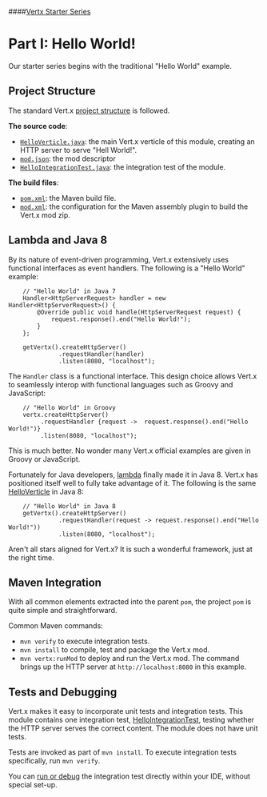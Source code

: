 ####[Vertx Starter Series](https://github.com/relai/vertx-starters)
# Part I: Hello World!

Our starter series begins with the traditional "Hello World" example.

## Project Structure

The standard Vert.x [project structure](http://vertx.io/dev_guide.html) is followed. 

**The source code**:

- [`HelloVerticle.java`](https://github.com/relai/vertx-starters/blob/master/helloworld/src/main/java/demo/starter/vertx/helloworld/HelloVerticle.java): 
the main Vert.x verticle of this module, creating an HTTP server to serve "Hell World!".
- [`mod.json`](https://github.com/relai/vertx-starters/blob/master/helloworld/src/main/resources/mod.json): the mod descriptor
- [`HelloIntegrationTest.java`](https://github.com/relai/vertx-starters/blob/master/helloworld/src/test/java/demo/starter/vertx/helloworld/integration/HelloIntegrationTest.java):
the integration test of the module.

**The build files**:

* [`pom.xml`](https://github.com/relai/vertx-starters/blob/master/helloworld/pom.xml): the Maven build file.
* [`mod.xml`](https://github.com/relai/vertx-starters/blob/master/helloworld/src/main/assembly/mod.xml): the configuration for the Maven assembly plugin to build the Vert.x mod zip.

## Lambda and Java 8

By its nature of event-driven programming, Vert.x extensively uses functional interfaces as event handlers. The following is a "Hello World" example:

        // "Hello World" in Java 7
        Handler<HttpServerRequest> handler = new Handler<HttpServerRequest>() {
            @Override public void handle(HttpServerRequest request) {
                request.response().end("Hello World!");
            }
        };

        getVertx().createHttpServer()
                  .requestHandler(handler)
                  .listen(8080, "localhost");
             

The `Handler` class is a functional interface. This design choice allows Vert.x to seamlessly interop with functional languages such as Groovy and JavaScript:
        
        // "Hello World" in Groovy
        vertx.createHttpServer()
             .requestHandler {request ->  request.response().end("Hello World!")}
             .listen(8080, "localhost");

This is much better. No wonder many Vert.x official examples are given in Groovy or JavaScript.

Fortunately for Java developers, [lambda](http://relai.blogspot.com/2013/11/java-lambda-cheat-sheet.html) finally made it in Java 8. Vert.x has positioned itself well to fully take advantage of it. The following is the same [HelloVerticle](https://github.com/relai/vertx-starters/blob/master/helloworld/src/main/java/demo/starter/vertx/helloworld/HelloVerticle.java) in Java 8:

        // "Hello World" in Java 8
        getVertx().createHttpServer()
                  .requestHandler(request -> request.response().end("Hello World!"))
                  .listen(8080, "localhost");

Aren't all stars aligned for Vert.x? It is such a wonderful framework, just at the right time.


## Maven Integration

With all common elements extracted into the parent `pom`, the project `pom` is quite simple and straightforward.

Common Maven commands:
* `mvn verify` to execute integration tests.
* `mvn install` to compile, test and package the Vert.x mod. 
* `mvn vertx:runMod` to deploy and run the Vert.x mod. The command brings up the HTTP server at `http://localhost:8080` in this example.

## Tests and Debugging

Vert.x makes it easy to incorporate unit tests and integration tests. This module contains one integration test, [HelloIntegrationTest](https://github.com/relai/vertx-starters/blob/master/helloworld/src/test/java/demo/starter/vertx/helloworld/integration/HelloIntegrationTest.java), testing whether the HTTP server serves the correct content. The module does not have unit tests.

Tests are invoked as part of `mvn install`. To execute integration tests specifically, run `mvn verify`. 

You can [run or debug](http://vertx.io/dev_guide.html#run-tests-in-your-ide) the integration test directly within your IDE, without special set-up.

